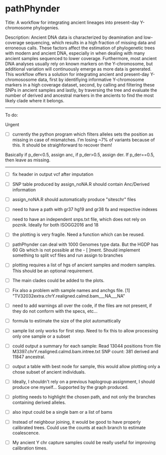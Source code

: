 # pathPhynder
Title: A workflow for integrating ancient lineages into present-day Y-chromosome phylogenies.

Description: Ancient DNA data is characterized by deamination and low-coverage sequencing, which results in a high fraction of missing data and erroneous calls. These factors affect the estimation of phylogenetic trees with modern and ancient DNA, especially in when dealing with many ancient samples sequenced to lower coverage. Furthermore, most ancient DNA analyses usually rely on known markers on the Y-chromosome, but additional variation will continuously emerge as more data is generated. This workflow offers a solution for integrating ancient and present-day Y-chromososome data, first by identifiying informative Y-chromosome markers in a high coverage dataset, second, by calling and filtering these SNPs in ancient samples and lastly, by traversing the tree and evaluate the number of derived and ancestral markers in the ancients to find the most likely clade where it belongs.


________________________________________________________________________


To do:

Urgent
 - [ ] currently the python program which filters alleles sets the position as missing in case of mismatches. I'm losing ~7% of variants because of this. It should be straighforward to recover them! 
 
 Basically if p_der<0.5, assign anc, if p_der>0.5, assign der. If p_der==0.5, then leave as missing.
________


 - [ ] fix header in output vcf after imputation
- [ ] SNP table produced by assign_noNA.R should contain Anc/Derived information
- [ ] assign_noNA.R should automatically produce "siteschr" files
- [ ] need to have a path with gr37 hg19 and gr38 fa and respective indexes
- [ ] need to have an independent snps.txt file, which does not rely on poznik. Ideally for both ISOGG2016 and 18
- [ ] the plotting is very fragile. Need a function which can be reused.
- [ ] pathPhynder can deal with 1000 Genomes type data. But the HGDP has 60 Gb which is not possible at the - [ ]ment. Should implement something to split vcf files and run assign to branches
- [ ] plotting requires a list of hgs of ancient samples and modern samples. This should be an optional requirement.
- [ ] The main clades could be added to the plots.
- [ ] Fix also a problem with sample names and anchgs file.
			[1] "TV32032extra.chrY.realigned.calmd.bam___NA___NA"
- [ ] need to add warnings all over the code, if the files are not present, if they do not conform with the specs, etc...
- [ ] formula to estimate the size of the plot automattically
- [ ] sample list only works for first step. Need to fix this to allow processing only one sample or a subset
- [ ] could output a summary for each sample:
 		Read 13044 positions from file M3397.chrY.realigned.calmd.bam.intree.txt
 		SNP count:  381 derived and 11847 ancestral.
- [ ] output a table with best node for sample, this would allow plotting only a chose subset of ancient individuals.
- [ ] Ideally, I shouldn't rely on a previous haplogroup assignment, I should produce one myself... Supported by the graph produced.
- [ ] plotting needs to highlight the chosen path, and not only the branches containing derived alleles.
- [ ] also input could be a single bam or a list of bams
- [ ] Instead of neighbour joining, it would be good to have properly calibrated trees. Could use the counts at each branch to estimate coalescence.
- [ ] My ancient Y chr capture samples could be really useful for improving calibration times.

